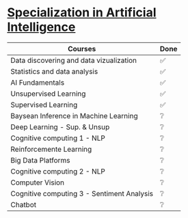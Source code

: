 # [Specialization in Artificial Intelligence](https://www.iesb.br/pos/curso/inteligencia-artificial-remoto-)

|Courses|Done|
|---|---|
|Data discovering and data vizualization|✅|
|Statistics and data analysis|✅|
|AI Fundamentals|✅|
|Unsupervised Learning|✅|
|Supervised Learning|✅|
|Baysean Inference in Machine Learning|❔|
|Deep Learning - Sup. & Unsup|❔|
|Cognitive computing 1 - NLP|❔|
|Reinforcemente Learning|❔|
|Big Data Platforms|❔|
|Cognitive computing 2 - NLP|❔|
|Computer Vision|❔|
|Cognitive computing 3 - Sentiment Analysis|❔|
|Chatbot|❔|
